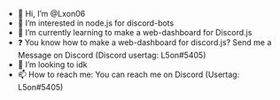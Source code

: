 - 👋 Hi, I’m @Lxon06
- 👀 I’m interested in node.js for discord-bots
- 🌱 I’m currently learning to make a web-dashboard for Discord.js
- ❓  You know how to make a web-dashboard for discord.js? Send me a Message on Discord (Discord usertag: L5on#5405)
- 💞️ I’m looking to idk
- 📫 How to reach me: You can reach me on Discord (Usertag: L5on#5405)

<!---
Lxon06/Lxon06 is a ✨ special ✨ repository because its `README.md` (this file) appears on your GitHub profile.
You can click the Preview link to take a look at your changes.
--->


<!--
**L5on/L5on** is a ✨ _special_ ✨ repository because its `README.md` (this file) appears on your GitHub profile.

Here are some ideas to get you started:

- 🔭 I’m currently working on ...
- 👯 I’m looking to collaborate on ...
- 🤔 I’m looking for help with ...
- 💬 Ask me about ...
- 😄 Pronouns: ...
- ⚡ Fun fact: ...
-->
